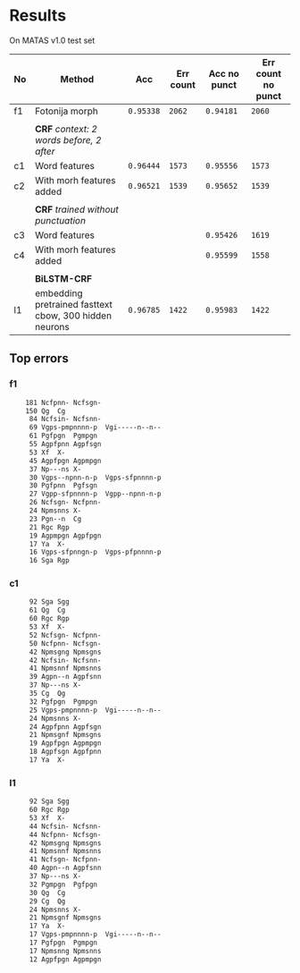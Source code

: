 # Results

On MATAS v1.0 test set


| No | Method| Acc | Err count | Acc no punct | Err count no punct |
|-|---|-|-|-|-|
| f1 | Fotonija morph | `0.95338` | `2062` | `0.94181` | `2060` |
||
| | **CRF** *context: 2 words before, 2 after*
| c1 | Word features | `0.96444` | `1573` | `0.95556` | `1573` |
| c2 | With morh features added | `0.96521` | `1539` | `0.95652` | `1539` |
||
| | **CRF** *trained without punctuation*
| c3 | Word features | | | `0.95426` | `1619` |
| c4 | With morh features added | || `0.95599` | `1558` |
||
| | **BiLSTM-CRF** | 
| l1 | embedding pretrained fasttext cbow, 300 hidden neurons | `0.96785` | `1422` | `0.95983` | `1422` |

## Top errors

### f1

```txt
    181 Ncfpnn-	Ncfsgn-
    150 Qg	Cg
     84 Ncfsin-	Ncfsnn-
     69 Vgps-pmpnnnn-p	Vgi-----n--n--
     61 Pgfpgn	Pgmpgn
     55 Agpfpnn	Agpfsgn
     53 Xf	X-
     45 Agpfpgn	Agpmpgn
     37 Np---ns	X-
     30 Vgps--npnn-n-p	Vgps-sfpnnnn-p
     30 Pgfpnn	Pgfsgn
     27 Vgpp-sfpnnnn-p	Vgpp--npnn-n-p
     26 Ncfsgn-	Ncfpnn-
     24 Npmsnns	X-
     23 Pgn--n	Cg
     21 Rgc	Rgp
     19 Agpmpgn	Agpfpgn
     17 Ya	X-
     16 Vgps-sfpnngn-p	Vgps-pfpnnnn-p
     16 Sga	Rgp
```

### c1
```txt
     92 Sga	Sgg
     61 Qg	Cg
     60 Rgc	Rgp
     53 Xf	X-
     52 Ncfsgn-	Ncfpnn-
     50 Ncfpnn-	Ncfsgn-
     42 Npmsgng	Npmsgns
     42 Ncfsin-	Ncfsnn-
     41 Npmsnnf	Npmsnns
     39 Agpn--n	Agpfsnn
     37 Np---ns	X-
     35 Cg	Qg
     32 Pgfpgn	Pgmpgn
     25 Vgps-pmpnnnn-p	Vgi-----n--n--
     24 Npmsnns	X-
     24 Agpfpnn	Agpfsgn
     21 Npmsgnf	Npmsgns
     19 Agpfpgn	Agpmpgn
     18 Agpfsgn	Agpfpnn
     17 Ya	X-
```

### l1
```txt
     92 Sga	Sgg
     60 Rgc	Rgp
     53 Xf	X-
     44 Ncfsin-	Ncfsnn-
     44 Ncfpnn-	Ncfsgn-
     42 Npmsgng	Npmsgns
     41 Npmsnnf	Npmsnns
     41 Ncfsgn-	Ncfpnn-
     40 Agpn--n	Agpfsnn
     37 Np---ns	X-
     32 Pgmpgn	Pgfpgn
     30 Qg	Cg
     29 Cg	Qg
     24 Npmsnns	X-
     21 Npmsgnf	Npmsgns
     17 Ya	X-
     17 Vgps-pmpnnnn-p	Vgi-----n--n--
     17 Pgfpgn	Pgmpgn
     17 Npmsnng	Npmsnns
     12 Agpfpgn	Agpmpgn
```